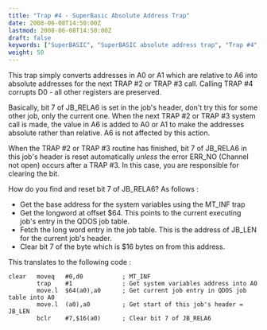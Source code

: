 ```yaml
---
title: "Trap #4 - SuperBasic Absolute Address Trap"
date: 2008-06-08T14:50:00Z
lastmod: 2008-06-08T14:50:00Z
draft: false
keywords: ["SuperBASIC", "SuperBASIC absolute address trap", "Trap #4", "Trap"]
weight: 50
---
```


This trap simply converts addresses in A0 or A1 which are relative to A6 into absolute addresses for the next TRAP #2 or TRAP #3 call. Calling TRAP #4 corrupts D0 - all other registers are preserved.

Basically, bit 7 of JB_RELA6 is set in the job's header, don't try this for some other job, only the current one. When the next TRAP #2 or TRAP #3 system call is made, the value in A6 is added to A0 or A1 to make the addresses absolute rather than relative. A6 is not affected by this action.

When the TRAP #2 or TRAP #3 routine has finished, bit 7 of JB_RELA6 in this job's header is reset automatically *unless* the error ERR_NO (Channel not open) occurs after a TRAP #3. In this case, you are responsible for clearing the bit.

How do you find and reset bit 7 of JB_RELA6? As follows :

* Get the base address for the system variables using the MT_INF trap
* Get the longword at offset $64. This points to the current executing job's entry in the QDOS job table.
* Fetch the long word entry in the job table. This is the address of JB_LEN for the current job's header.
* Clear bit 7 of the byte which is $16 bytes on from this address.

This translates to the following code :

```
clear   moveq   #0,d0           ; MT_INF
        trap    #1              ; Get system variables address into A0
        move.l  $64(a0),a0      ; Get current job entry in QDOS job table into A0
        move.l  (a0),a0         ; Get start of this job's header = JB_LEN
        bclr    #7,$16(a0)      ; Clear bit 7 of JB_RELA6
```

